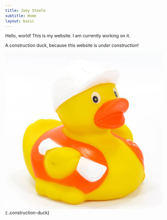 ```yaml
---
title: Joey Steele
subtitle: Home
layout: basic
---
```

Hello, world! This is my website. I am currently working on it.

A construction duck, because this website is *under construction*!

![Construction Duck](assets/img/construction-duck.jpg){:.construction-duck}
